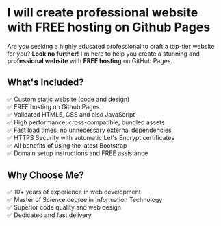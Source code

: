 # I will create professional website with FREE hosting on Github Pages

Are you seeking a highly educated professional to craft a top-tier website for you? **Look no further!** I'm here to help you create a stunning and **professional website** with **FREE hosting** on GitHub Pages.

## What's Included?
✅ Custom static website (code and design)\
✅ FREE hosting on Github Pages\
✅ Validated HTML5, CSS and also JavaScript\
✅ High performance, cross-compatible, bundled assets\
✅ Fast load times, no unnecessary external dependencies\
✅ HTTPS Security with automatic Let's Encrypt certificates\
✅ All benefits of using the latest Bootstrap\
✅ Domain setup instructions and FREE assistance

## Why Choose Me?
✅ 10+ years of experience in web development\
✅ Master of Science degree in Information Technology\
✅ Superior code quality and web design\
✅ Dedicated and fast delivery
